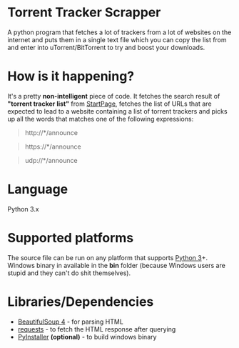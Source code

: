 # Torrent Tracker Scrapper
A python program that fetches a lot of trackers from a lot of websites on the internet and puts them in a single text file which you can copy the list from and enter into uTorrent/BitTorrent to try and boost your downloads.

# How is it happening?
It's a pretty <b>non-intelligent</b> piece of code. It fetches the search result of <b>"torrent tracker list"</b> from <a href="https://startpage.com">StartPage</a>, fetches the list of URLs that are expected to lead to a website containing a list of torrent trackers and picks up all the words that matches one of the following expressions:
> http://*/announce

> https://*/announce

> udp://*/announce

# Language
Python 3.x

# Supported platforms
The source file can be run on any platform that supports <a href="https://python.org">Python 3</a>+. Windows binary in available in the <b>bin</b> folder (because Windows users are stupid and they can't do shit themselves).

# Libraries/Dependencies
<ul>
<li> <a href="https://www.crummy.com/software/BeautifulSoup/bs4">BeautifulSoup 4</a> - for parsing HTML</li>
<li> <a href="https://pypi.org/project/requests/">requests</a> - to fetch the HTML response after querying</li>
<li> <a href="https://pypi.org/project/PyInstaller/">PyInstaller</a> <b>(optional)</b> - to build windows binary</li>
</ul>
